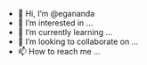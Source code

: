 - 👋 Hi, I’m @egananda
- 👀 I’m interested in ...
- 🌱 I’m currently learning ...
- 💞️ I’m looking to collaborate on ...
- 📫 How to reach me ...

<!---
egananda/egananda is a ✨ special ✨ repository because its `README.md` (this file) appears on your GitHub profile.
You can click the Preview link to take a look at your changes.
--->
